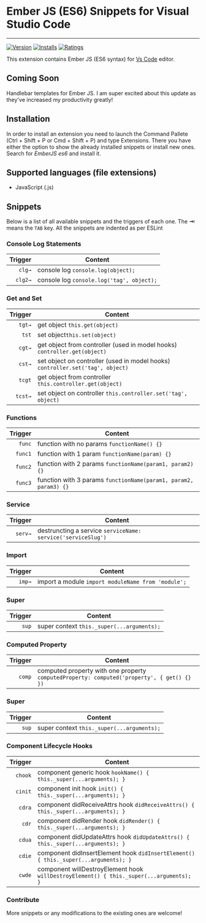 # Ember JS (ES6) Snippets for Visual Studio Code
-------------------

[![Version](http://vsmarketplacebadge.apphb.com/version/phanitejakomaravolu.EmberES6Snippets.svg)](https://marketplace.visualstudio.com/items?itemName=phanitejakomaravolu.EmberES6Snippets)
[![Installs](http://vsmarketplacebadge.apphb.com/installs/phanitejakomaravolu.EmberES6Snippets.svg)](https://marketplace.visualstudio.com/items?itemName=phanitejakomaravolu.EmberES6Snippets)
[![Ratings](http://vsmarketplacebadge.apphb.com/rating/phanitejakomaravolu.EmberES6Snippets.svg)](https://marketplace.visualstudio.com/items?itemName=phanitejakomaravolu.EmberES6Snippets)

This extension contains Ember JS (ES6 syntax) for [Vs Code][code] editor.

## Coming Soon
Handlebar templates for Ember JS. I am super excited about this update as they've increased my productivity greatly!

## Installation

In order to install an extension you need to launch the Command Pallete (Ctrl + Shift + P or Cmd + Shift + P) and type Extensions.
There you have either the option to show the already installed snippets or install new ones. Search for *EmberJS es6* and install it.

## Supported languages (file extensions)
* JavaScript (.js)

## Snippets

Below is a list of all available snippets and the triggers of each one. The **⇥** means the `TAB` key.
All the snippets are indented as per ESLint

### Console Log Statements
| Trigger  | Content |
| -------: | ------- |
| `clg→`   | console log `console.log(object);`|
| `clg2→`  | console log `console.log('tag', object);` |

### Get and Set
| Trigger  | Content |
| -------: | ------- |
| `tgt→`   | get object `this.get(object)`|
| `tst`    | set object`this.set(object)` |
| `cgt→`   | get object from controller (used in model hooks) `controller.get(object)` |
| `cst→`   | set object on controller (used in model hooks) `controller.set('tag', object)` |
| `tcgt`   | get object from controller `this.controller.get(object)` |
| `tcst→`  | set object on controller `this.controller.set('tag', object)` |

### Functions
| Trigger  | Content |
| -------: | ------- |
| `func`   | function with no params `functionName() {}` |
| `func1`  | function with 1 param `functionName(param) {}` |
| `func2`  | function with 2 params `functionName(param1, param2) {}` |
| `func3`  | function with 3 params `functionName(param1, param2, param3) {}` |

### Service
| Trigger  | Content |
| -------: | ------- |
| `serv→`  | destruncting a service `serviceName: service('serviceSlug')` |

### Import
| Trigger  | Content |
| -------: | ------- |
| `imp→`  | import a module `import moduleName from 'module';` |

### Super
| Trigger  | Content |
| -------: | ------- |
| `sup`  | super context `this._super(...arguments);` |

### Computed Property
| Trigger  | Content |
| -------: | ------- |
| `comp`  | computed property with one property `computedProperty: computed('property', { get() {} })` |

### Super
| Trigger  | Content |
| -------: | ------- |
| `sup`  | super context `this._super(...arguments);` |

### Component Lifecycle Hooks
| Trigger  | Content |
| -------: | ------- |
| `chook`  | component generic hook `hookName() { this._super(...arguments); }` |
| `cinit`  | component init hook `init() { this._super(...arguments); }` |
| `cdra`   | component didReceiveAttrs hook `didReceiveAttrs() { this._super(...arguments); }` |
| `cdr`    | component didRender hook `didRender() { this._super(...arguments); }` |
| `cdua`   | component didUpdateAttrs hook `didUpdateAttrs() { this._super(...arguments); }` |
| `cdie`   | component didInsertElement hook `didInsertElement() { this._super(...arguments); }` |
| `cwde`   | component willDestroyElement hook `willDestroyElement() { this._super(...arguments); }` |

### Contribute
More snippets or any modifications to the existing ones are welcome!

[code]: https://code.visualstudio.com/
